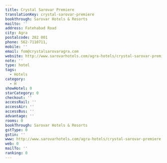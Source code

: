 ```yaml
---
title: Crystal Sarovar Premiere
translationKey: crystal-sarovar-premiere
bookthrough: Sarovar Hotels & Resorts
mailto: ''
address: Fatehabad Road
city: Agra
postalcode: 282 001
phone: 562-7110711,
mobile: ''
email: fom@crystalsarovaragra.com
website: http://www.sarovarhotels.com/agra-hotels/crystal-sarovar-premiere
note: ''
type: hotel
tags:
  - Hotels
category:
  - H
showHotel: 0
starCategory: 0
checkout: ''
accessRail: ''
accessAir: ''
accessBus: ''
advantage: ''
rooms: 0
bookThrough: Sarovar Hotels & Resorts
gstType: 0
gstin: ''
www: http://www.sarovarhotels.com/agra-hotels/crystal-sarovar-premiere
web: 0
mailTo: ''
ranking: 0
---
```







